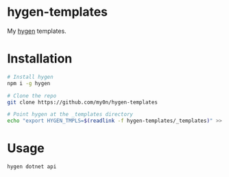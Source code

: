 # hygen-templates

My [hygen](https://github.com/jondot/hygen) templates.

# Installation

```sh
# Install hygen
npm i -g hygen

# Clone the repo
git clone https://github.com/my0n/hygen-templates

# Point hygen at the _templates directory
echo "export HYGEN_TMPLS=$(readlink -f hygen-templates/_templates)" >> ~/.bashrc
```

# Usage

```sh
hygen dotnet api
```
